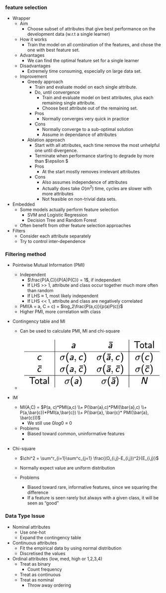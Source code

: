 ### feature selection

- Wrapper
  - Aim
    - Choose subset of attributes that give best performance on the development data (w.r.t a single learner)
  - How it works
    - Train the model on all combination of the features, and chose the one with best feature set.
  - Advantages
    - We can find the optimal feature set for a single learner
  - Disadvantages
    - Extremely time consuming, especially on large data set.
  - Improvement
    - Greedy approach
      - Train and evaluate model on each single attribute.
      - Do, until convergence
        - Train and evaluate model on best attributes, plus each remaining single attribute.
        - Choose best attribute out of the remaining set.
      - Pros
        - Normally converges very quick in practice
      - Cons
        - Normally converge to a sub-optimal solution
        - Assume in dependance of attributes
    - Ablation approach
      - Start with all attributes, each time remove the most unhelpful one until divergence.
      - Terminate when performance starting to degrade by more than $\epsilon $
      - Pros
        - At the start mostly removes irrelevant attributes
      - Cons
        - Also assumes independence of attributes
        - Actually does take $O(m^2)$ time, cycles are slower with more attributes
        - Not feasible on non-trivial data sets.
- Embedded
  - Some models actually perform feature selection
    - SVM and Logistic Regression
    - Decision Tree and Random Forest
  - Often benefit from other feature selection approaches
- Filters
  - Consider each attribute separately
  - Try to control inter-dependence



### Filtering method

- Pointwise Mutual Information (PMI)

  - Independent
    - $\frac{P(A,C)}{P(A)P(C)} = 1$, if independant
    - If LHS >> 1, attribute and class occur together much more often than random
    - If LHS $\approx$ 1, most likely independent
    - If LHS << 1,  attribute and class are negatively correlated
  - PMI(A = a, C = c) = $log_2\frac{P(a,c)}{p(a)P(c)}$ 
  - Higher PMI, more correlation with class

- Contingency table and MI

  - Can be used to calculate PMI, MI and chi-square

  - ![image-20190409153342377](assets/image-20190409153342377.png)

    

- IM

  - MI(A,C) = $P(a, c)*PMI(a,c) \\+ P(\bar{a},c)*PMI(\bar{a},c) \\+ P(a,\bar{c})*PMI(a,\bar{c}) \\+ P(\bar{a}, \bar{c}* PMI(\bar{a}, \bar{c}))$ 
    - We still use $0log0 \equiv 0$
  - Problems
    - Biased toward common, uninformative features
    - 

- Chi-square

  - $\chi^2 = \sum^r_{i=1}\sum^c_{j=1} \frac{(O_{i,j}-E_{i,j})^2}{E_{i,j}}$

  - Normally expect value are uniform distribution

  - Problems

    - Biased toward rare, informative features, since we squaring the difference
    - If a feature is seen rarely but always with a given class, it will be seen as “good”

    

### Data Type Issue

- Nominal attributes
  - Use one-hot
  - Expand the contingency table
- Continuous attributes
  - Fit the empirical data by using normal distribution
  - Discretised the values
- Ordinal attributes (low, med, high or 1,2,3,4)
  - Treat as binary
    - Count frequency
  - Treat as continuous
  - Treat as nominal
    - Throw away ordering